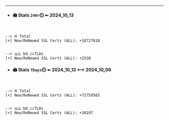 

---
- #### 🖨️ **Stats** `24Hr`⏲️ ➼ 2024_10_13
```console


--> 🌐 Total
[+] New/ReNewed SSL Certs (ALL): +18727618


--> 🇧🇩 bd_ccTLDs
[+] New/ReNewed SSL Certs (ALL): +2530

```

- #### 🖨️ **Stats** `7Days`⏲️ ➼ 2024_10_13 <--> 2024_10_06
```console


--> 🌐 Total
[+] New/ReNewed SSL Certs (ALL): +72759565


--> 🇧🇩 bd_ccTLDs
[+] New/ReNewed SSL Certs (ALL): +10197

```


